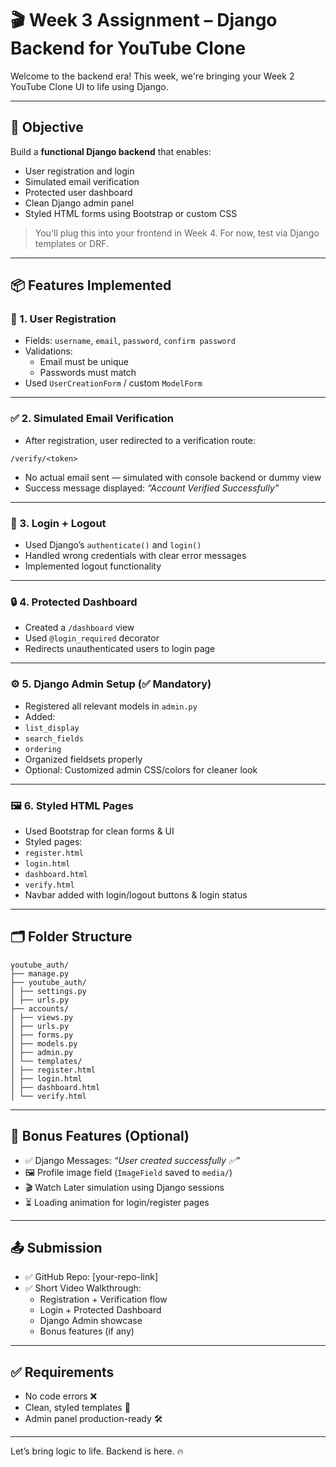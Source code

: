 # 🎬 Week 3 Assignment – Django Backend for YouTube Clone

Welcome to the backend era! This week, we're bringing your Week 2 YouTube Clone UI to life using Django.

---

## 🚀 Objective

Build a **functional Django backend** that enables:

- User registration and login
- Simulated email verification
- Protected user dashboard
- Clean Django admin panel
- Styled HTML forms using Bootstrap or custom CSS

> You'll plug this into your frontend in Week 4. For now, test via Django templates or DRF.

---

## 📦 Features Implemented

### 📝 1. User Registration
- Fields: `username`, `email`, `password`, `confirm password`
- Validations:
  - Email must be unique
  - Passwords must match
- Used `UserCreationForm` / custom `ModelForm`

---

### ✅ 2. Simulated Email Verification
- After registration, user redirected to a verification route:
```
/verify/<token>
```
- No actual email sent — simulated with console backend or dummy view
- Success message displayed: _“Account Verified Successfully”_

---

### 🔐 3. Login + Logout
- Used Django’s `authenticate()` and `login()`
- Handled wrong credentials with clear error messages
- Implemented logout functionality

---

### 🔒 4. Protected Dashboard
- Created a `/dashboard` view
- Used `@login_required` decorator
- Redirects unauthenticated users to login page

---

### ⚙️ 5. Django Admin Setup (✅ Mandatory)
- Registered all relevant models in `admin.py`
- Added:
- `list_display`
- `search_fields`
- `ordering`
- Organized fieldsets properly
- Optional: Customized admin CSS/colors for cleaner look

---

### 🖼️ 6. Styled HTML Pages
- Used Bootstrap for clean forms & UI
- Styled pages:
- `register.html`
- `login.html`
- `dashboard.html`
- `verify.html`
- Navbar added with login/logout buttons & login status

---

## 🗂 Folder Structure

```
youtube_auth/
├── manage.py
├── youtube_auth/
│ ├── settings.py
│ ├── urls.py
├── accounts/
│ ├── views.py
│ ├── urls.py
│ ├── forms.py
│ ├── models.py
│ ├── admin.py
│ └── templates/
│ ├── register.html
│ ├── login.html
│ ├── dashboard.html
│ └── verify.html
```
---

## 💎 Bonus Features (Optional)
- ✅ Django Messages: _“User created successfully ✅”_
- 🖼️ Profile image field (`ImageField` saved to `media/`)
- 🎬 Watch Later simulation using Django sessions
- ⏳ Loading animation for login/register pages

---

## 📤 Submission

- ✅ GitHub Repo: [your-repo-link]
- ✅ Short Video Walkthrough:
  - Registration + Verification flow
  - Login + Protected Dashboard
  - Django Admin showcase
  - Bonus features (if any)

---

## ✅ Requirements

- No code errors ❌
- Clean, styled templates 🌟
- Admin panel production-ready 🛠️

---

Let’s bring logic to life. Backend is here. 🔥
